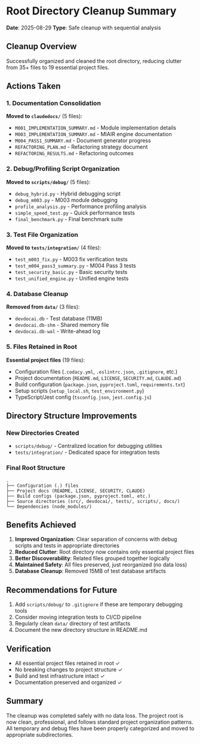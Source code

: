 # Root Directory Cleanup Summary

**Date**: 2025-08-29
**Type**: Safe cleanup with sequential analysis

## Cleanup Overview

Successfully organized and cleaned the root directory, reducing clutter from 35+ files to 19 essential project files.

## Actions Taken

### 1. Documentation Consolidation

**Moved to `claudedocs/`** (5 files):

- `M001_IMPLEMENTATION_SUMMARY.md` - Module implementation details
- `M003_IMPLEMENTATION_SUMMARY.md` - MIAIR engine documentation
- `M004_PASS1_SUMMARY.md` - Document generator progress
- `REFACTORING_PLAN.md` - Refactoring strategy document
- `REFACTORING_RESULTS.md` - Refactoring outcomes

### 2. Debug/Profiling Script Organization

**Moved to `scripts/debug/`** (5 files):

- `debug_hybrid.py` - Hybrid debugging script
- `debug_m003.py` - M003 module debugging
- `profile_analysis.py` - Performance profiling analysis
- `simple_speed_test.py` - Quick performance tests
- `final_benchmark.py` - Final benchmark suite

### 3. Test File Organization

**Moved to `tests/integration/`** (4 files):

- `test_m003_fix.py` - M003 fix verification tests
- `test_m004_pass3_summary.py` - M004 Pass 3 tests
- `test_security_basic.py` - Basic security tests
- `test_unified_engine.py` - Unified engine tests

### 4. Database Cleanup

**Removed from `data/`** (3 files):

- `devdocai.db` - Test database (11MB)
- `devdocai.db-shm` - Shared memory file
- `devdocai.db-wal` - Write-ahead log

### 5. Files Retained in Root

**Essential project files** (19 files):

- Configuration files (`.codacy.yml`, `.eslintrc.json`, `.gitignore`, etc.)
- Project documentation (`README.md`, `LICENSE`, `SECURITY.md`, `CLAUDE.md`)
- Build configuration (`package.json`, `pyproject.toml`, `requirements.txt`)
- Setup scripts (`setup_local.sh`, `test_environment.py`)
- TypeScript/Jest config (`tsconfig.json`, `jest.config.js`)

## Directory Structure Improvements

### New Directories Created

- `scripts/debug/` - Centralized location for debugging utilities
- `tests/integration/` - Dedicated space for integration tests

### Final Root Structure

```
.
├── Configuration (.) files
├── Project docs (README, LICENSE, SECURITY, CLAUDE)
├── Build configs (package.json, pyproject.toml, etc.)
├── Source directories (src/, devdocai/, tests/, scripts/, docs/)
└── Dependencies (node_modules/)
```

## Benefits Achieved

1. **Improved Organization**: Clear separation of concerns with debug scripts and tests in appropriate directories
2. **Reduced Clutter**: Root directory now contains only essential project files
3. **Better Discoverability**: Related files grouped together logically
4. **Maintained Safety**: All files preserved, just reorganized (no data loss)
5. **Database Cleanup**: Removed 15MB of test database artifacts

## Recommendations for Future

1. Add `scripts/debug/` to `.gitignore` if these are temporary debugging tools
2. Consider moving integration tests to CI/CD pipeline
3. Regularly clean `data/` directory of test artifacts
4. Document the new directory structure in README.md

## Verification

- All essential project files retained in root ✓
- No breaking changes to project structure ✓
- Build and test infrastructure intact ✓
- Documentation preserved and organized ✓

## Summary

The cleanup was completed safely with no data loss. The project root is now clean, professional, and follows standard project organization patterns. All temporary and debug files have been properly categorized and moved to appropriate subdirectories.
